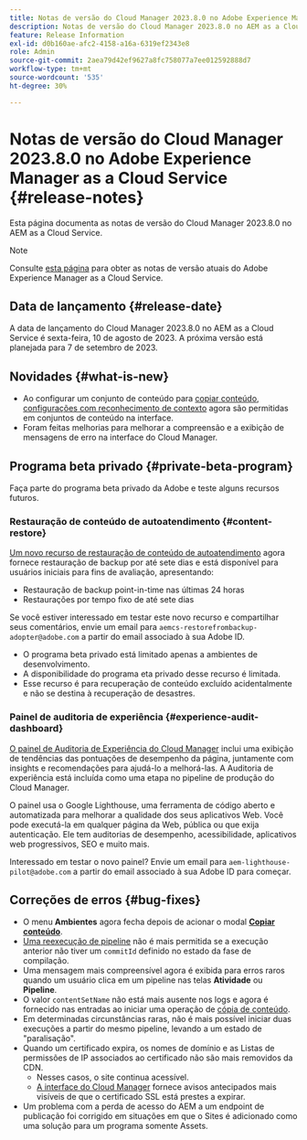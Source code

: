 ```yaml
---
title: Notas de versão do Cloud Manager 2023.8.0 no Adobe Experience Manager as a Cloud Service
description: Notas de versão do Cloud Manager 2023.8.0 no AEM as a Cloud Service.
feature: Release Information
exl-id: d0b160ae-afc2-4158-a16a-6319ef2343e8
role: Admin
source-git-commit: 2aea79d42ef9627a8fc758077a7ee012592888d7
workflow-type: tm+mt
source-wordcount: '535'
ht-degree: 30%

---
```


# Notas de versão do Cloud Manager 2023.8.0 no Adobe Experience Manager as a Cloud Service {#release-notes}

Esta página documenta as notas de versão do Cloud Manager 2023.8.0 no AEM as a Cloud Service.

>[!NOTE]
>
>Consulte [esta página](/help/release-notes/release-notes-cloud/release-notes-current.md) para obter as notas de versão atuais do Adobe Experience Manager as a Cloud Service.

## Data de lançamento {#release-date}

A data de lançamento do Cloud Manager 2023.8.0 no AEM as a Cloud Service é sexta-feira, 10 de agosto de 2023. A próxima versão está planejada para 7 de setembro de 2023.

## Novidades {#what-is-new}

* Ao configurar um conjunto de conteúdo para [copiar conteúdo](/help/implementing/developing/tools/content-copy.md), [configurações com reconhecimento de contexto](/help/implementing/developing/introduction/configurations.md) agora são permitidas em conjuntos de conteúdo na interface.
* Foram feitas melhorias para melhorar a compreensão e a exibição de mensagens de erro na interface do Cloud Manager.

## Programa beta privado {#private-beta-program}

Faça parte do programa beta privado da Adobe e teste alguns recursos futuros.

### Restauração de conteúdo de autoatendimento {#content-restore}

[Um novo recurso de restauração de conteúdo de autoatendimento](/help/operations/restore.md) agora fornece restauração de backup por até sete dias e está disponível para usuários iniciais para fins de avaliação, apresentando:

* Restauração de backup point-in-time nas últimas 24 horas
* Restaurações por tempo fixo de até sete dias

Se você estiver interessado em testar este novo recurso e compartilhar seus comentários, envie um email para `aemcs-restorefrombackup-adopter@adobe.com` a partir do email associado à sua Adobe ID.

* O programa beta privado está limitado apenas a ambientes de desenvolvimento.
* A disponibilidade do programa eta privado desse recurso é limitada.
* Esse recurso é para recuperação de conteúdo excluído acidentalmente e não se destina à recuperação de desastres.

### Painel de auditoria de experiência {#experience-audit-dashboard}

[O painel de Auditoria de Experiência do Cloud Manager](/help/implementing/cloud-manager/reports/report-experience-audit.md) inclui uma exibição de tendências das pontuações de desempenho da página, juntamente com insights e recomendações para ajudá-lo a melhorá-las. A Auditoria de experiência está incluída como uma etapa no pipeline de produção do Cloud Manager.

O painel usa o Google Lighthouse, uma ferramenta de código aberto e automatizada para melhorar a qualidade dos seus aplicativos Web. Você pode executá-la em qualquer página da Web, pública ou que exija autenticação. Ele tem auditorias de desempenho, acessibilidade, aplicativos web progressivos, SEO e muito mais.

Interessado em testar o novo painel? Envie um email para `aem-lighthouse-pilot@adobe.com` a partir do email associado à sua Adobe ID para começar.

## Correções de erros {#bug-fixes}

* O menu **Ambientes** agora fecha depois de acionar o modal **[Copiar conteúdo](/help/implementing/developing/tools/content-copy.md)**.
* [Uma reexecução de pipeline](/help/implementing/cloud-manager/deploy-code.md#reexecute-deployment) não é mais permitida se a execução anterior não tiver um `commitId` definido no estado da fase de compilação.
* Uma mensagem mais compreensível agora é exibida para erros raros quando um usuário clica em um pipeline nas telas **Atividade** ou **Pipeline**.
* O valor `contentSetName` não está mais ausente nos logs e agora é fornecido nas entradas ao iniciar uma operação de [cópia de conteúdo](/help/implementing/developing/tools/content-copy.md).
* Em determinadas circunstâncias raras, não é mais possível iniciar duas execuções a partir do mesmo pipeline, levando a um estado de &quot;paralisação&quot;.
* Quando um certificado expira, os nomes de domínio e as Listas de permissões de IP associados ao certificado não são mais removidos da CDN.
   * Nesses casos, o site continua acessível.
   * [A interface do Cloud Manager](/help/implementing/cloud-manager/managing-ssl-certifications/introduction-to-ssl-certificates.md) fornece avisos antecipados mais visíveis de que o certificado SSL está prestes a expirar.
* Um problema com a perda de acesso do AEM a um endpoint de publicação foi corrigido em situações em que o Sites é adicionado como uma solução para um programa somente Assets.
